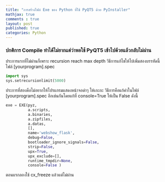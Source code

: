```yaml
---
title: "การสร้างไฟล์ Exe ของ Python ที่ใช้ PyQT5 ด้วย PyInstaller"
mathjax: true
comments : true
layout: post
published: true
categories: Python
---
```


### ปกติการ Compile ทำได้ไม่ยากแต่ว่าพอใช้ PyQT5 เข้าไปด้วยแล้วกลับไม่ผ่าน

ประการแรกที่ไม่ผ่านก็เพราะ recursion reach max depth วิธีการแก้ไขให้ไปเพิ่มสองบรรทัดนี้ไฟล์ [yourprogram].spec

```python
import sys
sys.setrecursionlimit(5000)
```

ประการที่สองคือไม่อยากให้โปรแกรมแสดงหน้าจอดำๆ ให้เกะกะ วิธีการคือแก้ค่าในไฟล์ [yourprogram].spec อีกเช่นกันโดยแก้ที่
console=True ให้เป็น False ดังนี้


```python
exe = EXE(pyz,
          a.scripts,
          a.binaries,
          a.zipfiles,
          a.datas,
          [],
          name='webshow_flask',
          debug=False,
          bootloader_ignore_signals=False,
          strip=False,
          upx=True,
          upx_exclude=[],
          runtime_tmpdir=None,
          console=False )
```

ตอนแรกลองใช้ cx_freeze แล้วแต่ไม่ผ่าน